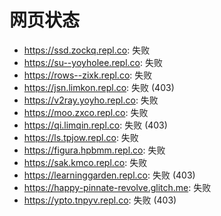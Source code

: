 # 网页状态
- https://ssd.zockq.repl.co: 失败
- https://su--yoyholee.repl.co: 失败
- https://rows--zixk.repl.co: 失败
- https://jsn.limkon.repl.co: 失败 (403)
- https://v2ray.yoyho.repl.co: 失败
- https://moo.zxco.repl.co: 失败
- https://qi.limqin.repl.co: 失败 (403)
- https://ls.tpjow.repl.co: 失败
- https://figura.hpbmm.repl.co: 失败
- https://sak.kmco.repl.co: 失败
- https://learninggarden.repl.co: 失败 (403)
- https://happy-pinnate-revolve.glitch.me: 失败
- https://ypto.tnpyv.repl.co: 失败 (403)
